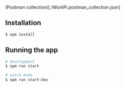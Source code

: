 (Postman collection)[./WorkPi.postman_collection.json]

## Installation
```bash
$ npm install
```

## Running the app
```bash
# development
$ npm run start

# watch mode
$ npm run start:dev
